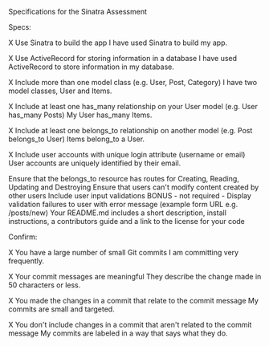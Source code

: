 Specifications for the Sinatra Assessment

Specs:

 X Use Sinatra to build the app
    I have used Sinatra to build my app.

 X Use ActiveRecord for storing information in a database
    I have used ActiveRecord to store information in my database.

 X Include more than one model class (e.g. User, Post, Category)
    I have two model classes, User and Items.

 X Include at least one has_many relationship on your User model (e.g. User has_many Posts)
    My User has_many Items.

 X Include at least one belongs_to relationship on another model (e.g. Post belongs_to User)
    Items belong_to a User.

 X Include user accounts with unique login attribute (username or email)
    User accounts are uniquely identified by their email.

 Ensure that the belongs_to resource has routes for Creating, Reading, Updating and Destroying
 Ensure that users can't modify content created by other users
 Include user input validations
 BONUS - not required - Display validation failures to user with error message (example form URL e.g. /posts/new)
 Your README.md includes a short description, install instructions, a contributors guide and a link to the license for your code

Confirm:

 X You have a large number of small Git commits
    I am committing very frequently.

 X Your commit messages are meaningful
    They describe the change made in 50 characters or less.

 X You made the changes in a commit that relate to the commit message
    My commits are small and targeted.

 X You don't include changes in a commit that aren't related to the commit message
    My commits are labeled in a way that says what they do.